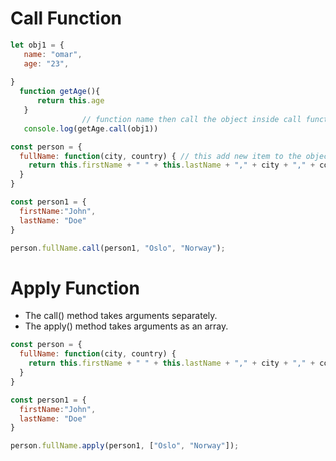 # Call Function
```js
let obj1 = {
   name: "omar",
   age: "23",
 
}
  function getAge(){
      return this.age
   }
                // function name then call the object inside call function 
   console.log(getAge.call(obj1))
```
```js
const person = {
  fullName: function(city, country) { // this add new item to the object and print it
    return this.firstName + " " + this.lastName + "," + city + "," + country;
  }
}

const person1 = {
  firstName:"John",
  lastName: "Doe"
}

person.fullName.call(person1, "Oslo", "Norway"); 
```

# Apply Function
- The call() method takes arguments separately.
- The apply() method takes arguments as an array.

```js
const person = {
  fullName: function(city, country) {
    return this.firstName + " " + this.lastName + "," + city + "," + country;
  }
}

const person1 = {
  firstName:"John",
  lastName: "Doe"
}

person.fullName.apply(person1, ["Oslo", "Norway"]);
```
